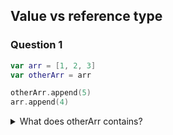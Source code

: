 ## Value vs reference type

### Question 1

```swift
var arr = [1, 2, 3]
var otherArr = arr

otherArr.append(5)
arr.append(4)
```

<details>
<summary> What does otherArr contains? </summary>

> A. [1, 2, 3].  
  B. [1, 2, 3, 4, 5].  
  C. [1, 2, 3, 5].  
  D. [1, 2, 3, 5, 4].  

<details>
<summary> Answer </summary>
<p> C </p>
</details>
</details>

